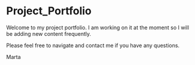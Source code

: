 # Project_Portfolio

Welcome to my project portfolio. I am working on it at the moment so I will be adding new content frequently. 

Please feel free to navigate and contact me if you have any questions. 

Marta
